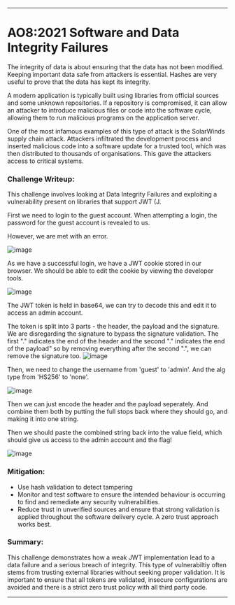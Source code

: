 ***
# AO8:2021 Software and Data Integrity Failures

The integrity of data is about ensuring that the data has not been modified. Keeping important data safe from attackers is essential. Hashes are very useful to prove that the data has kept its integrity.

A modern application is typically built using libraries from official sources and some unknown repositories. If a repository is compromised, it can allow an attacker to introduce malicious files or code into the software cycle, allowing them to run malicious programs on the application server. 

One of the most infamous examples of this type of attack is the SolarWinds supply chain attack. Attackers infiltrated the development process and inserted malicious code into a software update for a trusted tool, which was then distributed to thousands of organisations. This gave the attackers access to critical systems. 



### Challenge Writeup:

This challenge involves looking at Data Integrity Failures and exploiting a vulnerability present on libraries that support JWT (J. 

First we need to login to the guest account. When attempting a login, the password for the guest account is revealed to us. 

However, we are met with an error.

![image](https://github.com/user-attachments/assets/119924a5-f555-4727-986c-2124e1afacf6)

As we have a successful login, we have a JWT cookie stored in our browser. We should be able to edit the cookie by viewing the developer tools. 

![image](https://github.com/user-attachments/assets/03557aee-2276-4af3-bb62-2b8631454fcf)

The JWT token is held in base64, we can try to decode this and edit it to access an admin account. 

The token is split into 3 parts - the header, the payload and the signature. We are disregarding the signature to bypass the signature validation. 
The first "." indicates the end of the header and the second "." indicates the end of the payload" so by removing everything after the second ".", we can remove the signature too.
![image](https://github.com/user-attachments/assets/507dec0e-3dc9-4b70-acd6-e623b5bf71a8)

Then, we need to change the username from 'guest' to 'admin'. And the alg type from 'HS256' to 'none'.

![image](https://github.com/user-attachments/assets/b30d0feb-3acd-47aa-ae89-a7ef62055bd0)

Then we can just encode the header and the payload seperately. And combine them both by putting the full stops back where they should go, and making it into one string. 

Then we should paste the combined string back into the value field, which should give us access to the admin account and the flag!


![image](https://github.com/user-attachments/assets/dd4ec306-9610-4c6a-b2ed-e4d31d35d862)


### Mitigation:

- Use hash validation to detect tampering
- Monitor and test software to ensure the intended behaviour is occurring to find and remediate any security vulnerabilities. 
- Reduce trust in unverified sources and ensure that strong validation is applied throughout the software delivery cycle. A zero trust approach works best. 

### Summary:

This challenge demonstrates how a weak JWT implementation lead to a data failure and a serious breach of integrity. 
This type of vulnerabiltiy often stems from trusting external libraries without seeking proper validation. It is important to ensure that all tokens are validated, insecure configurations are avoided and there is a strict zero trust policy with all third party code.

***
